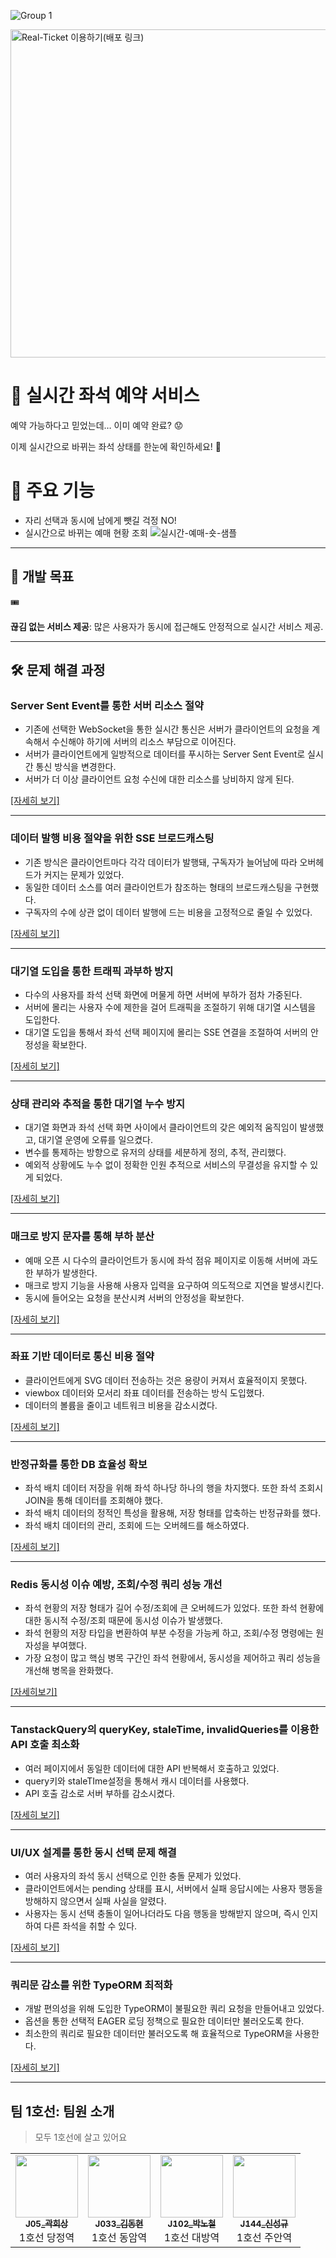 ![Group 1](https://github.com/user-attachments/assets/0a330f32-ca85-4ff7-895f-48b242dfcdd8)

<a href="http://www.realticket.store/">
  <img src="https://github.com/user-attachments/assets/9843f504-987b-468c-b951-c2509ce8a958" width="525" alt="Real-Ticket 이용하기(배포 링크)">
</a>

# 🚀 실시간 좌석 예약 서비스

<aside>

예약 가능하다고 믿었는데… 이미 예약 완료? 😟

이제 실시간으로 바뀌는 좌석 상태를 한눈에 확인하세요! 🚀

</aside>

# 🎫 주요 기능

- 자리 선택과 동시에 남에게 뺏길 걱정 NO!
- 실시간으로 바뀌는 예매 현황 조회
![실시간-예매-숏-샘플](https://github.com/user-attachments/assets/0bea6008-1770-4098-a4ce-a25364c36ec8)

---

## 🎯  **개발 목표**

<aside>
🎟️

**끊김 없는 서비스 제공**: 많은 사용자가 동시에 접근해도 안정적으로 실시간 서비스 제공.

</aside>

---

## **🛠️ 문제 해결 과정**

### Server Sent Event를 통한 서버 리소스 절약

- 기존에 선택한 WebSocket을 통한 실시간 통신은 서버가 클라이언트의 요청을 계속해서 수신해야 하기에 서버의 리소스 부담으로 이어진다.
- 서버가 클라이언트에게 일방적으로 데이터를 푸시하는 Server Sent Event로 실시간 통신 방식을 변경한다.
- 서버가 더 이상 클라이언트 요청 수신에 대한 리소스를 낭비하지 않게 된다.

[[자세히 보기]](https://chestnut-sense-efd.notion.site/WebSocket-VS-SSE-d8fed9e7c2bc46318b565dc775b6535a?pvs=4)

---
### 데이터 발행 비용 절약을 위한 SSE 브로드캐스팅

- 기존 방식은 클라이언트마다 각각 데이터가 발행돼, 구독자가 늘어남에 따라 오버헤드가 커지는 문제가 있었다.
- 동일한 데이터 소스를 여러 클라이언트가 참조하는 형태의 브로드캐스팅을 구현했다.
- 구독자의 수에 상관 없이 데이터 발행에 드는 비용을 고정적으로 줄일 수 있었다.

[[자세히 보기]](https://chestnut-sense-efd.notion.site/SSE-60d6e13d559a4376a7959534b26f7516?pvs=4)

---
### 대기열 도입을 통한 트래픽 과부하 방지

- 다수의 사용자를 좌석 선택 화면에 머물게 하면 서버에 부하가 점차 가중된다.
- 서버에 몰리는 사용자 수에 제한을 걸어 트래픽을 조절하기 위해 대기열 시스템을 도입한다.
- 대기열 도입을 통해서 좌석 선택 페이지에 몰리는 SSE 연결을 조절하여 서버의 안정성을 확보한다.

[[자세히 보기]](https://chestnut-sense-efd.notion.site/8800343f85c644eca5dd1e373e4ef4b2?pvs=4)

---
### 상태 관리와 추적을 통한 대기열 누수 방지

- 대기열 화면과 좌석 선택 화면 사이에서 클라이언트의 갖은 예외적 움직임이 발생했고, 대기열 운영에 오류를 일으켰다.
- 변수를 통제하는 방향으로 유저의 상태를 세분하게 정의, 추적, 관리했다.
- 예외적 상황에도 누수 없이 정확한 인원 추적으로 서비스의 무결성을 유지할 수 있게 되었다.

[[자세히 보기]](https://chestnut-sense-efd.notion.site/f8278c76f2144c18bc4776a69e1563a7?pvs=4)

---
### 매크로 방지 문자를 통해 부하 분산

- 예매 오픈 시 다수의 클라이언트가 동시에 좌석 점유 페이지로 이동해 서버에 과도한 부하가 발생한다.
- 매크로 방지 기능을 사용해 사용자 입력을 요구하여 의도적으로 지연을 발생시킨다.
- 동시에 들어오는 요청을 분산시켜 서버의 안정성을 확보한다.

[[자세히 보기]](https://www.notion.so/0a66d01543eb49749e58eb9911c411f1?pvs=4)

---
### 좌표 기반 데이터로 통신 비용 절약

- 클라이언트에게 SVG 데이터 전송하는 것은 용량이 커져서 효율적이지 못했다.
- viewbox 데이터와 모서리 좌표 데이터를 전송하는 방식 도입했다.
- 데이터의 볼륨을 줄이고 네트워크 비용을 감소시켰다.

[[자세히 보기]](https://chestnut-sense-efd.notion.site/SVG-59444a6e16634fbb80cfc724215b92cf?pvs=4)

---
### 반정규화를 통한 DB 효율성 확보

- 좌석 배치 데이터 저장을 위해 좌석 하나당 하나의 행을 차지했다. 또한 좌석 조회시 JOIN을 통해 데이터를 조회해야 했다.
- 좌석 배치 데이터의 정적인 특성을 활용해, 저장 형태를 압축하는 반정규화를 했다.
- 좌석 배치 데이터의 관리, 조회에 드는 오버헤드를 해소하였다.

[[자세히 보기]](https://chestnut-sense-efd.notion.site/DB-3ff65e3d59094c08a3b3371e51a5cee5?pvs=4)

---
### Redis 동시성 이슈 예방, 조회/수정 쿼리 성능 개선

- 좌석 현황의 저장 형태가 길어 수정/조회에 큰 오버헤드가 있었다. 또한 좌석 현황에 대한 동시적 수정/조회 때문에 동시성 이슈가 발생했다.
- 좌석 현황의 저장 타입을 변환하여 부분 수정을 가능케 하고, 조회/수정 명령에는 원자성을 부여했다.
- 가장 요청이 많고 핵심 병목 구간인 좌석 현황에서, 동시성을 제어하고 쿼리 성능을 개선해 병목을 완화했다.

[[자세히보기]](https://chestnut-sense-efd.notion.site/Lua-c0aa5206efa748b882c0830f5acc1c87?pvs=4)

---
### TanstackQuery의 queryKey, staleTime, invalidQueries를 이용한 API 호출 최소화

- 여러 페이지에서 동일한 데이터에 대한 API 반복해서 호출하고 있었다.
- query키와 staleTIme설정을 통해서 캐시 데이터를 사용했다.
- API 호출 감소로 서버 부하를 감소시켰다.

[[자세히 보기]](https://chestnut-sense-efd.notion.site/react-query-cache-api-150313ed69ba80a9abe0ff364e7e1c54?pvs=4)

---
### UI/UX 설계를 통한 동시 선택 문제 해결

- 여러 사용자의 좌석 동시 선택으로 인한 충돌 문제가 있었다.
- 클라이언트에서는 pending 상태를 표시, 서버에서 실패 응답시에는 사용자 행동을 방해하지 않으면서 실패 사실을 알렸다.
- 사용자는 동시 선택 충돌이 일어나더라도 다음 행동을 방해받지 않으며, 즉시 인지하여 다른 좌석을 취할 수 있다.

[[자세히 보기]](https://chestnut-sense-efd.notion.site/pending-151313ed69ba808ba991d9ed32e7a2b5?pvs=4)

---
### 쿼리문 감소를 위한 TypeORM 최적화

- 개발 편의성을 위해 도입한 TypeORM이 불필요한 쿼리 요청을 만들어내고 있었다.
- 옵션을 통한 선택적 EAGER 로딩 정책으로 필요한 데이터만 불러오도록 한다.
- 최소한의 쿼리로 필요한 데이터만 불러오도록 해 효율적으로 TypeORM을 사용한다.
  
 [[자세히 보기]](https://chestnut-sense-efd.notion.site/TypeORM-e104a976e6be434dbecd33d48ad8f0d0?pvs=4)

---
## 팀 1호선: 팀원 소개

> 모두 1호선에 살고 있어요

<table>
  <tbody>
    <tr>
      <td align="center"><a href="https://github.com/KWAKMANBO"><img src="https://github.com/user-attachments/assets/c6555879-8355-4ba3-b8c0-1ef4ad2b5d22" width="100px;" alt=""/><br /><sub><b>J05_곽희상</b></sub></a><br />1호선 당정역</td>
      <td align="center"><a href="https://github.com/Donggle0315"><img src="https://github.com/user-attachments/assets/f273520b-a7a9-4bae-85aa-819785192065" width="100px;" alt=""/><br /><sub><b>J033_김동현</b></sub></a><br />1호선 동암역</td>
      <td align="center"><a href="https://github.com/qkdl60"><img src="https://github.com/user-attachments/assets/2aefb797-9942-482b-86e5-c776b649aca6" width="100px;" alt=""/><br /><sub><b>J102_박노철</b></sub></a><br />1호선 대방역</td>
      <td align="center"><a href="https://github.com/kyu4583"><img src="https://github.com/user-attachments/assets/f0d1aad8-fe7c-4233-b42c-30ee7b946283" width="100px;" alt=""/><br /><sub><b>J144_신성규</b></sub></a><br />1호선 주안역</td>
    </tr>
  </tbody>
</table>





